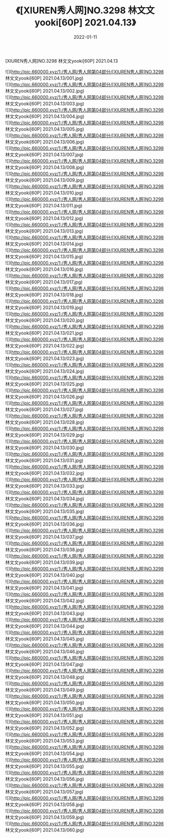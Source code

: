 ﻿---
layout: post
title:  《[XIUREN秀人网]NO.3298 林文文yooki[60P] 2021.04.13》
date:   2022-01-11
img: http://pic.660000.xyz/1:/秀人网/秀人网第04部分/[XIUREN秀人网]NO.3298 林文文yooki[60P] 2021.04.13/000.jpg
categories: [美女, 清纯, 唯美]
---

[XIUREN秀人网]NO.3298 林文文yooki[60P] 2021.04.13

 ![](http://pic.660000.xyz/1:/秀人网/秀人网第04部分/[XIUREN秀人网]NO.3298 林文文yooki[60P] 2021.04.13/001.jpg) <br>![](http://pic.660000.xyz/1:/秀人网/秀人网第04部分/[XIUREN秀人网]NO.3298 林文文yooki[60P] 2021.04.13/002.jpg) <br>![](http://pic.660000.xyz/1:/秀人网/秀人网第04部分/[XIUREN秀人网]NO.3298 林文文yooki[60P] 2021.04.13/003.jpg) <br>![](http://pic.660000.xyz/1:/秀人网/秀人网第04部分/[XIUREN秀人网]NO.3298 林文文yooki[60P] 2021.04.13/004.jpg) <br>![](http://pic.660000.xyz/1:/秀人网/秀人网第04部分/[XIUREN秀人网]NO.3298 林文文yooki[60P] 2021.04.13/005.jpg) <br>![](http://pic.660000.xyz/1:/秀人网/秀人网第04部分/[XIUREN秀人网]NO.3298 林文文yooki[60P] 2021.04.13/006.jpg) <br>![](http://pic.660000.xyz/1:/秀人网/秀人网第04部分/[XIUREN秀人网]NO.3298 林文文yooki[60P] 2021.04.13/007.jpg) <br>![](http://pic.660000.xyz/1:/秀人网/秀人网第04部分/[XIUREN秀人网]NO.3298 林文文yooki[60P] 2021.04.13/008.jpg) <br>![](http://pic.660000.xyz/1:/秀人网/秀人网第04部分/[XIUREN秀人网]NO.3298 林文文yooki[60P] 2021.04.13/009.jpg) <br>![](http://pic.660000.xyz/1:/秀人网/秀人网第04部分/[XIUREN秀人网]NO.3298 林文文yooki[60P] 2021.04.13/010.jpg) <br>![](http://pic.660000.xyz/1:/秀人网/秀人网第04部分/[XIUREN秀人网]NO.3298 林文文yooki[60P] 2021.04.13/011.jpg) <br>![](http://pic.660000.xyz/1:/秀人网/秀人网第04部分/[XIUREN秀人网]NO.3298 林文文yooki[60P] 2021.04.13/012.jpg) <br>![](http://pic.660000.xyz/1:/秀人网/秀人网第04部分/[XIUREN秀人网]NO.3298 林文文yooki[60P] 2021.04.13/013.jpg) <br>![](http://pic.660000.xyz/1:/秀人网/秀人网第04部分/[XIUREN秀人网]NO.3298 林文文yooki[60P] 2021.04.13/014.jpg) <br>![](http://pic.660000.xyz/1:/秀人网/秀人网第04部分/[XIUREN秀人网]NO.3298 林文文yooki[60P] 2021.04.13/015.jpg) <br>![](http://pic.660000.xyz/1:/秀人网/秀人网第04部分/[XIUREN秀人网]NO.3298 林文文yooki[60P] 2021.04.13/016.jpg) <br>![](http://pic.660000.xyz/1:/秀人网/秀人网第04部分/[XIUREN秀人网]NO.3298 林文文yooki[60P] 2021.04.13/017.jpg) <br>![](http://pic.660000.xyz/1:/秀人网/秀人网第04部分/[XIUREN秀人网]NO.3298 林文文yooki[60P] 2021.04.13/018.jpg) <br>![](http://pic.660000.xyz/1:/秀人网/秀人网第04部分/[XIUREN秀人网]NO.3298 林文文yooki[60P] 2021.04.13/019.jpg) <br>![](http://pic.660000.xyz/1:/秀人网/秀人网第04部分/[XIUREN秀人网]NO.3298 林文文yooki[60P] 2021.04.13/020.jpg) <br>![](http://pic.660000.xyz/1:/秀人网/秀人网第04部分/[XIUREN秀人网]NO.3298 林文文yooki[60P] 2021.04.13/021.jpg) <br>![](http://pic.660000.xyz/1:/秀人网/秀人网第04部分/[XIUREN秀人网]NO.3298 林文文yooki[60P] 2021.04.13/022.jpg) <br>![](http://pic.660000.xyz/1:/秀人网/秀人网第04部分/[XIUREN秀人网]NO.3298 林文文yooki[60P] 2021.04.13/023.jpg) <br>![](http://pic.660000.xyz/1:/秀人网/秀人网第04部分/[XIUREN秀人网]NO.3298 林文文yooki[60P] 2021.04.13/024.jpg) <br>![](http://pic.660000.xyz/1:/秀人网/秀人网第04部分/[XIUREN秀人网]NO.3298 林文文yooki[60P] 2021.04.13/025.jpg) <br>![](http://pic.660000.xyz/1:/秀人网/秀人网第04部分/[XIUREN秀人网]NO.3298 林文文yooki[60P] 2021.04.13/026.jpg) <br>![](http://pic.660000.xyz/1:/秀人网/秀人网第04部分/[XIUREN秀人网]NO.3298 林文文yooki[60P] 2021.04.13/027.jpg) <br>![](http://pic.660000.xyz/1:/秀人网/秀人网第04部分/[XIUREN秀人网]NO.3298 林文文yooki[60P] 2021.04.13/028.jpg) <br>![](http://pic.660000.xyz/1:/秀人网/秀人网第04部分/[XIUREN秀人网]NO.3298 林文文yooki[60P] 2021.04.13/029.jpg) <br>![](http://pic.660000.xyz/1:/秀人网/秀人网第04部分/[XIUREN秀人网]NO.3298 林文文yooki[60P] 2021.04.13/030.jpg) <br>![](http://pic.660000.xyz/1:/秀人网/秀人网第04部分/[XIUREN秀人网]NO.3298 林文文yooki[60P] 2021.04.13/031.jpg) <br>![](http://pic.660000.xyz/1:/秀人网/秀人网第04部分/[XIUREN秀人网]NO.3298 林文文yooki[60P] 2021.04.13/032.jpg) <br>![](http://pic.660000.xyz/1:/秀人网/秀人网第04部分/[XIUREN秀人网]NO.3298 林文文yooki[60P] 2021.04.13/033.jpg) <br>![](http://pic.660000.xyz/1:/秀人网/秀人网第04部分/[XIUREN秀人网]NO.3298 林文文yooki[60P] 2021.04.13/034.jpg) <br>![](http://pic.660000.xyz/1:/秀人网/秀人网第04部分/[XIUREN秀人网]NO.3298 林文文yooki[60P] 2021.04.13/035.jpg) <br>![](http://pic.660000.xyz/1:/秀人网/秀人网第04部分/[XIUREN秀人网]NO.3298 林文文yooki[60P] 2021.04.13/036.jpg) <br>![](http://pic.660000.xyz/1:/秀人网/秀人网第04部分/[XIUREN秀人网]NO.3298 林文文yooki[60P] 2021.04.13/037.jpg) <br>![](http://pic.660000.xyz/1:/秀人网/秀人网第04部分/[XIUREN秀人网]NO.3298 林文文yooki[60P] 2021.04.13/038.jpg) <br>![](http://pic.660000.xyz/1:/秀人网/秀人网第04部分/[XIUREN秀人网]NO.3298 林文文yooki[60P] 2021.04.13/039.jpg) <br>![](http://pic.660000.xyz/1:/秀人网/秀人网第04部分/[XIUREN秀人网]NO.3298 林文文yooki[60P] 2021.04.13/040.jpg) <br>![](http://pic.660000.xyz/1:/秀人网/秀人网第04部分/[XIUREN秀人网]NO.3298 林文文yooki[60P] 2021.04.13/041.jpg) <br>![](http://pic.660000.xyz/1:/秀人网/秀人网第04部分/[XIUREN秀人网]NO.3298 林文文yooki[60P] 2021.04.13/042.jpg) <br>![](http://pic.660000.xyz/1:/秀人网/秀人网第04部分/[XIUREN秀人网]NO.3298 林文文yooki[60P] 2021.04.13/043.jpg) <br>![](http://pic.660000.xyz/1:/秀人网/秀人网第04部分/[XIUREN秀人网]NO.3298 林文文yooki[60P] 2021.04.13/044.jpg) <br>![](http://pic.660000.xyz/1:/秀人网/秀人网第04部分/[XIUREN秀人网]NO.3298 林文文yooki[60P] 2021.04.13/045.jpg) <br>![](http://pic.660000.xyz/1:/秀人网/秀人网第04部分/[XIUREN秀人网]NO.3298 林文文yooki[60P] 2021.04.13/046.jpg) <br>![](http://pic.660000.xyz/1:/秀人网/秀人网第04部分/[XIUREN秀人网]NO.3298 林文文yooki[60P] 2021.04.13/047.jpg) <br>![](http://pic.660000.xyz/1:/秀人网/秀人网第04部分/[XIUREN秀人网]NO.3298 林文文yooki[60P] 2021.04.13/048.jpg) <br>![](http://pic.660000.xyz/1:/秀人网/秀人网第04部分/[XIUREN秀人网]NO.3298 林文文yooki[60P] 2021.04.13/049.jpg) <br>![](http://pic.660000.xyz/1:/秀人网/秀人网第04部分/[XIUREN秀人网]NO.3298 林文文yooki[60P] 2021.04.13/050.jpg) <br>![](http://pic.660000.xyz/1:/秀人网/秀人网第04部分/[XIUREN秀人网]NO.3298 林文文yooki[60P] 2021.04.13/051.jpg) <br>![](http://pic.660000.xyz/1:/秀人网/秀人网第04部分/[XIUREN秀人网]NO.3298 林文文yooki[60P] 2021.04.13/052.jpg) <br>![](http://pic.660000.xyz/1:/秀人网/秀人网第04部分/[XIUREN秀人网]NO.3298 林文文yooki[60P] 2021.04.13/053.jpg) <br>![](http://pic.660000.xyz/1:/秀人网/秀人网第04部分/[XIUREN秀人网]NO.3298 林文文yooki[60P] 2021.04.13/054.jpg) <br>![](http://pic.660000.xyz/1:/秀人网/秀人网第04部分/[XIUREN秀人网]NO.3298 林文文yooki[60P] 2021.04.13/055.jpg) <br>![](http://pic.660000.xyz/1:/秀人网/秀人网第04部分/[XIUREN秀人网]NO.3298 林文文yooki[60P] 2021.04.13/056.jpg) <br>![](http://pic.660000.xyz/1:/秀人网/秀人网第04部分/[XIUREN秀人网]NO.3298 林文文yooki[60P] 2021.04.13/057.jpg) <br>![](http://pic.660000.xyz/1:/秀人网/秀人网第04部分/[XIUREN秀人网]NO.3298 林文文yooki[60P] 2021.04.13/058.jpg) <br>![](http://pic.660000.xyz/1:/秀人网/秀人网第04部分/[XIUREN秀人网]NO.3298 林文文yooki[60P] 2021.04.13/059.jpg) <br>![](http://pic.660000.xyz/1:/秀人网/秀人网第04部分/[XIUREN秀人网]NO.3298 林文文yooki[60P] 2021.04.13/060.jpg) <br>